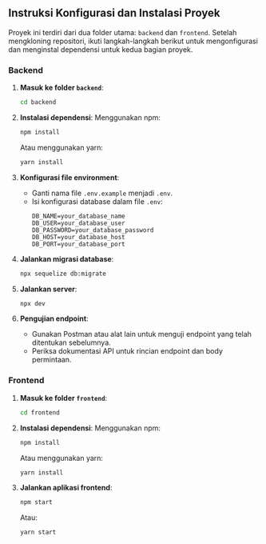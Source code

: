 ## Instruksi Konfigurasi dan Instalasi Proyek

Proyek ini terdiri dari dua folder utama: `backend` dan `frontend`. Setelah mengkloning repositori, ikuti langkah-langkah berikut untuk mengonfigurasi dan menginstal dependensi untuk kedua bagian proyek.

### Backend

1. **Masuk ke folder `backend`**:
    ```bash
    cd backend
    ```

2. **Instalasi dependensi**:
    Menggunakan npm:
    ```bash
    npm install
    ```
    Atau menggunakan yarn:
    ```bash
    yarn install
    ```

3. **Konfigurasi file environment**:
    - Ganti nama file `.env.example` menjadi `.env`.
    - Isi konfigurasi database dalam file `.env`:
      ```
      DB_NAME=your_database_name
      DB_USER=your_database_user
      DB_PASSWORD=your_database_password
      DB_HOST=your_database_host
      DB_PORT=your_database_port
      ```

4. **Jalankan migrasi database**:
    ```bash
    npx sequelize db:migrate
    ```

5. **Jalankan server**:
    ```bash
    npx dev
    ```

6. **Pengujian endpoint**:
    - Gunakan Postman atau alat lain untuk menguji endpoint yang telah ditentukan sebelumnya.
    - Periksa dokumentasi API untuk rincian endpoint dan body permintaan.

### Frontend

1. **Masuk ke folder `frontend`**:
    ```bash
    cd frontend
    ```

2. **Instalasi dependensi**:
    Menggunakan npm:
    ```bash
    npm install
    ```
    Atau menggunakan yarn:
    ```bash
    yarn install
    ```

3. **Jalankan aplikasi frontend**:
    ```bash
    npm start
    ```
    Atau:
    ```bash
    yarn start
    ```


